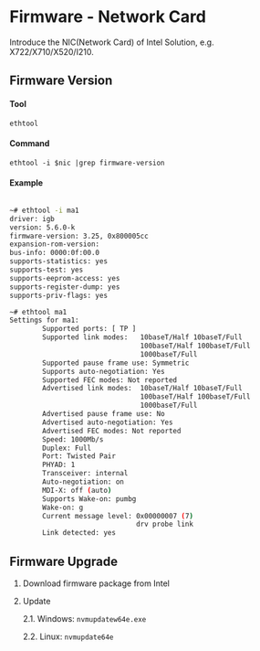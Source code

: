 # Firmware - Network Card

Introduce the NIC(Network Card) of Intel Solution, e.g. X722/X710/X520/I210.


## Firmware Version

#### Tool

`ethtool`

#### Command

`ethtool -i $nic |grep firmware-version`

#### Example
```bash

~# ethtool -i ma1
driver: igb
version: 5.6.0-k
firmware-version: 3.25, 0x800005cc
expansion-rom-version: 
bus-info: 0000:0f:00.0
supports-statistics: yes
supports-test: yes
supports-eeprom-access: yes
supports-register-dump: yes
supports-priv-flags: yes

~# ethtool ma1
Settings for ma1:
        Supported ports: [ TP ]
        Supported link modes:   10baseT/Half 10baseT/Full 
                                100baseT/Half 100baseT/Full 
                                1000baseT/Full 
        Supported pause frame use: Symmetric
        Supports auto-negotiation: Yes
        Supported FEC modes: Not reported
        Advertised link modes:  10baseT/Half 10baseT/Full 
                                100baseT/Half 100baseT/Full 
                                1000baseT/Full 
        Advertised pause frame use: No
        Advertised auto-negotiation: Yes
        Advertised FEC modes: Not reported
        Speed: 1000Mb/s
        Duplex: Full
        Port: Twisted Pair
        PHYAD: 1
        Transceiver: internal
        Auto-negotiation: on
        MDI-X: off (auto)
        Supports Wake-on: pumbg
        Wake-on: g
        Current message level: 0x00000007 (7)
                               drv probe link
        Link detected: yes
```


## Firmware Upgrade

1. Download firmware package from Intel

2. Update

    2.1. Windows: `nvmupdatew64e.exe`

    2.2. Linux: `nvmupdate64e`


